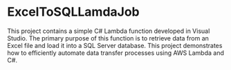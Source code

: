 # ExcelToSQLLamdaJob
This project contains a simple C# Lambda function developed in Visual Studio. The primary purpose of this function is to retrieve data from an Excel file and load it into a SQL Server database. This project demonstrates how to efficiently automate data transfer processes using AWS Lambda and C#.
